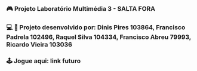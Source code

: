  ### :video_game: Projeto Laboratório Multimédia 3 - SALTA FORA

 ### :computer: :dart: Projeto desenvolvido por: Dinis Pires 103864, Francisco Padrela 102496, Raquel Silva 104334, Francisco Abreu 79993, Ricardo Vieira 103036


 ### :joystick: Jogue aqui: link futuro
